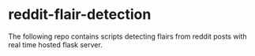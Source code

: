 # reddit-flair-detection
The following repo contains scripts detecting flairs from reddit posts with real time hosted flask server.
